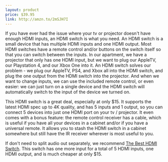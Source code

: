 ```yaml
---
layout: product
price: $39.95
link: http://amzn.to/2mSJH7I
---
```


If you have ever had the issue where your tv or projector doesn't have enough HDMI inputs, an HDMI switch is what you need. An HDMI switch is a small device that has multiple HDMI inputs and one HDMI output. Most HDMI switches have a remote control and/or buttons on the switch itself so that you can switch between the inputs. In our apartment, we have a projector that only has one HDMI input, but we want to plug our AppleTV, our Playstation 4, and our Xbox One into it. An HDMI switch solves our problem - we plug our AppleTV, PS4, and Xbox all into the HDMI switch, and plug the one output from the HDMI switch into the projector. And when we want to change inputs, we can use the included remote control, or even easier: we can just turn on a single device and the HDMI switch will automatically switch to the input of the device we turned on.

This HDMI switch is a great deal, especially at only $15. It supports the latest HDMI spec up to 4K quality, and has 5 inputs and 1 output, so you can connect 5 devices into just one HDMI port on your tv / projector. It even comes with a bonus feature: the remote control receiver has a cable, which is useful if you have all your devices in a cabinet and/or if you have a universal remote. It allows you to stash the HDMI switch in a cabinet somewhere but still have the IR receiver wherever is most useful to you.

If don't need to split audio out separately, we recommend [The Best HDMI Switch](https://lighthome.co/random/best-hdmi-switch). This switch has one more input for a total of 5 HDMI inputs, one HDMI output, and is much cheaper at only $15.
